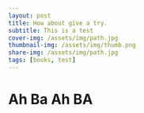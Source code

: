 ```yaml
---
layout: post
title: How about give a try.
subtitle: This is a test
cover-img: /assets/img/path.jpg
thumbnail-img: /assets/img/thumb.png
share-img: /assets/img/path.jpg
tags: [books, test]
---
```


# Ah Ba Ah BA
